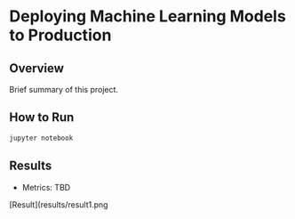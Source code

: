 # Deploying Machine Learning Models to Production

## Overview
Brief summary of this project.

## How to Run
```bash
jupyter notebook
```

## Results
- Metrics: TBD

[Result](results/result1.png
